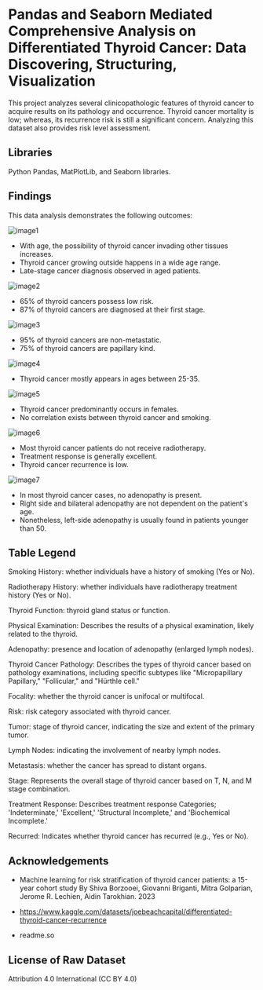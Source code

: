 
# Pandas and Seaborn Mediated Comprehensive Analysis on Differentiated Thyroid Cancer: Data Discovering, Structuring, Visualization

This project analyzes several clinicopathologic features of thyroid cancer to acquire results on its pathology and occurrence. 
Thyroid cancer mortality is low; whereas, its recurrence risk is still a significant concern. Analyzing this dataset also provides risk level assessment. 

## Libraries
Python Pandas, MatPlotLib, and Seaborn libraries.
## Findings
This data analysis demonstrates the following outcomes:

![image1](https://github.com/SevilayMuni/Project-No.3-ThyroidCancer-DA/blob/main/generated-graphs/Tumor-and-Cancer-Stage-Box-Plots.png)
- With age, the possibility of thyroid cancer invading other tissues increases.
- Thyroid cancer growing outside happens in a wide age range.
- Late-stage cancer diagnosis observed in aged patients. 

![image2](https://github.com/SevilayMuni/Project-No.3-ThyroidCancer-DA/blob/main/generated-graphs/Risk-Level-and-Cancer-Stage-Distributions.png)
- 65% of thyroid cancers possess low risk.
- 87% of thyroid cancers are diagnosed at their first stage.

![image3](https://github.com/SevilayMuni/Project-No.3-ThyroidCancer-DA/blob/main/generated-graphs/Metastasis-and-Pathology-Distributions.png)
- 95% of thyroid cancers are non-metastatic.
- 75% of thyroid cancers are papillary kind.

![image4](https://github.com/SevilayMuni/Project-No.3-ThyroidCancer-DA/blob/main/generated-graphs/Histogram-Age-Distribution.png)
- Thyroid cancer mostly appears in ages between 25-35. 

![image5](https://github.com/SevilayMuni/Project-No.3-ThyroidCancer-DA/blob/main/generated-graphs/Gender-Smoking-Metastasis-Counts-BarGraph.png)
- Thyroid cancer predominantly occurs in females.
- No correlation exists between thyroid cancer and smoking.

![image6](https://github.com/SevilayMuni/Project-No.3-ThyroidCancer-DA/blob/main/generated-graphs/Radiotherapy-TreatmentResponse-Recurrence-Counts-BarGraph.png)
- Most thyroid cancer patients do not receive radiotherapy.
- Treatment response is generally excellent.
- Thyroid cancer recurrence is low.

![image7](https://github.com/SevilayMuni/Project-No.3-ThyroidCancer-DA/blob/main/generated-graphs/Age-vs-Adenopathy-SwarmPlot.png)
- In most thyroid cancer cases, no adenopathy is present. 
- Right side and bilateral adenopathy are not dependent on the patient's age.
- Nonetheless, left-side adenopathy is usually found in patients younger than 50. 

## Table Legend
Smoking History: whether individuals have a history of smoking (Yes or No).

Radiotherapy History: whether individuals have radiotherapy treatment history (Yes or No).

Thyroid Function: thyroid gland status or function.

Physical Examination: Describes the results of a physical examination, likely related to the thyroid.

Adenopathy: presence and location of adenopathy (enlarged lymph nodes).

Thyroid Cancer Pathology: Describes the types of thyroid cancer based on pathology examinations, 
including specific subtypes like "Micropapillary Papillary," "Follicular," and "Hürthle cell."

Focality: whether the thyroid cancer is unifocal or multifocal.

Risk: risk category associated with thyroid cancer.

Tumor: stage of thyroid cancer, indicating the size and extent of the primary tumor.

Lymph Nodes: indicating the involvement of nearby lymph nodes.

Metastasis: whether the cancer has spread to distant organs.

Stage: Represents the overall stage of thyroid cancer based on T, N, and M stage combination.

Treatment Response: Describes treatment response 
Categories; 'Indeterminate,' 'Excellent,' 'Structural Incomplete,' and 'Biochemical Incomplete.' 

Recurred: Indicates whether thyroid cancer has recurred (e.g., Yes or No).
## Acknowledgements

 - Machine learning for risk stratification of thyroid cancer patients: a 15-year cohort study
By Shiva Borzooei, Giovanni Briganti, Mitra Golparian, Jerome R. Lechien, Aidin Tarokhian. 2023

- https://www.kaggle.com/datasets/joebeachcapital/differentiated-thyroid-cancer-recurrence

- readme.so


## License of Raw Dataset 

Attribution 4.0 International (CC BY 4.0)

